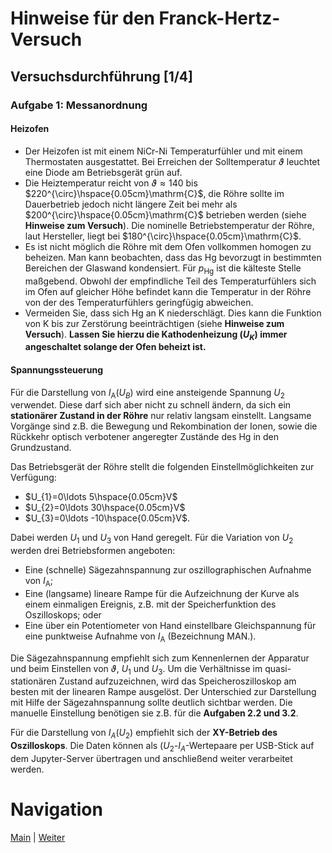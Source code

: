 # Hinweise für den Franck-Hertz-Versuch

## Versuchsdurchführung [1/4]

### Aufgabe 1: Messanordnung

#### Heizofen

- Der Heizofen ist mit einem $\mathrm{NiCr}$-$\mathrm{Ni}$ Temperaturfühler und mit einem Thermostaten ausgestattet. Bei Erreichen der Solltemperatur $\vartheta$ leuchtet eine Diode am Betriebsgerät grün auf. 
- Die Heiztemperatur reicht von $\vartheta\approx140$ bis $220^{\circ}\hspace{0.05cm}\mathrm{C}$, die Röhre sollte im Dauerbetrieb jedoch nicht längere Zeit bei mehr als $200^{\circ}\hspace{0.05cm}\mathrm{C}$ betrieben werden (siehe **Hinweise zum Versuch**). Die nominelle Betriebstemperatur der Röhre, laut Hersteller, liegt bei $180^{\circ}\hspace{0.05cm}\mathrm{C}$.  
- Es ist nicht möglich die Röhre mit dem Ofen vollkommen homogen zu beheizen. Man kann beobachten, dass das $\mathrm{Hg}$ bevorzugt in bestimmten Bereichen der Glaswand kondensiert. Für $p_{\mathrm{Hg}}$ ist die kälteste Stelle maßgebend. Obwohl der empfindliche Teil des Temperaturfühlers sich im Ofen auf gleicher Höhe befindet kann die Temperatur in der Röhre von der des Temperaturfühlers geringfügig abweichen.
- Vermeiden Sie, dass sich $\mathrm{Hg}$ an K niederschlägt. Dies kann die Funktion von K bis zur Zerstörung beeinträchtigen (siehe **Hinweise zum Versuch**). **Lassen Sie hierzu die Kathodenheizung ($U_{K}$) immer angeschaltet solange der Ofen beheizt ist.**

#### Spannungssteuerung

Für die Darstellung von $I_{\mathrm{A}}(U_{B})$ wird eine ansteigende Spannung $U_{2}$ verwendet. Diese darf sich aber nicht zu schnell ändern, da sich ein **stationärer Zustand in der Röhre** nur relativ langsam einstellt. Langsame Vorgänge sind z.B. die Bewegung und Rekombination der Ionen, sowie die Rückkehr optisch verbotener angeregter Zustände des $\mathrm{Hg}$ in den Grundzustand. 

Das Betriebsgerät der Röhre stellt die folgenden Einstellmöglichkeiten zur Verfügung: 

- $U_{1}=0\ldots 5\hspace{0.05cm}V$
- $U_{2}=0\ldots 30\hspace{0.05cm}V$
- $U_{3}=0\ldots -10\hspace{0.05cm}V$.

Dabei werden $U_{1}$ und $U_{3}$ von Hand geregelt. Für die Variation von $U_{2}$ werden drei Betriebsformen angeboten: 

- Eine (schnelle) Sägezahnspannung zur oszillographischen Aufnahme von $I_{\mathrm{A}}$; 
- Eine (langsame) lineare Rampe für die Aufzeichnung der Kurve als einem einmaligen Ereignis, z.B. mit der Speicherfunktion des Oszilloskops; oder 
- Eine über ein Potentiometer von Hand einstellbare Gleichspannung für eine punktweise Aufnahme von $I_{\mathrm{A}}$ (Bezeichnung MAN.). 

Die Sägezahnspannung empfiehlt sich zum Kennenlernen der Apparatur und beim Einstellen von $\vartheta$, $U_{1}$ und $U_{3}$. Um die Verhältnisse im quasi-stationären Zustand aufzuzeichnen, wird das Speicheroszilloskop am besten mit der linearen Rampe ausgelöst. Der Unterschied zur Darstellung mit Hilfe der Sägezahnspannung sollte deutlich sichtbar werden. Die manuelle Einstellung benötigen sie z.B. für die **Aufgaben 2.2 und 3.2**.

Für die Darstellung von $I_{A}(U_{2})$ empfiehlt sich der **XY-Betrieb des Oszilloskops**. Die Daten können als ($U_{2}$-$I_{A}$-Wertepaare per USB-Stick auf dem Jupyter-Server übertragen und anschließend weiter verarbeitet werden.

# Navigation

[Main](https://gitlab.kit.edu/kit/etp-lehre/p2-praktikum/students/-/tree/main/Franck_Hertz_Versuch) | [Weiter](https://gitlab.kit.edu/kit/etp-lehre/p2-praktikum/students/-/tree/main/Franck_Hertz_Versuch/doc/Hinweise-Versuchsdurchfuehrung-a.md)
